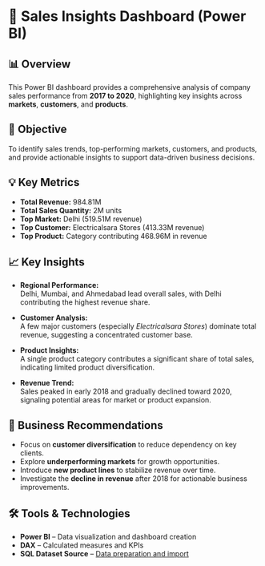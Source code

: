 # 🧾 Sales Insights Dashboard (Power BI)

## 📊 Overview
This Power BI dashboard provides a comprehensive analysis of company sales performance from **2017 to 2020**, highlighting key insights across **markets**, **customers**, and **products**.



## 🎯 Objective
To identify sales trends, top-performing markets, customers, and products, and provide actionable insights to support data-driven business decisions.



## 💡 Key Metrics
- **Total Revenue:** 984.81M  
- **Total Sales Quantity:** 2M units  
- **Top Market:** Delhi (519.51M revenue)  
- **Top Customer:** Electricalsara Stores (413.33M revenue)  
- **Top Product:** Category contributing 468.96M in revenue  



## 📈 Key Insights
- **Regional Performance:**  
  Delhi, Mumbai, and Ahmedabad lead overall sales, with Delhi contributing the highest revenue share.  

- **Customer Analysis:**  
  A few major customers (especially *Electricalsara Stores*) dominate total revenue, suggesting a concentrated customer base.  

- **Product Insights:**  
  A single product category contributes a significant share of total sales, indicating limited product diversification.  

- **Revenue Trend:**  
  Sales peaked in early 2018 and gradually declined toward 2020, signaling potential areas for market or product expansion.



## 🧠 Business Recommendations
- Focus on **customer diversification** to reduce dependency on key clients.  
- Explore **underperforming markets** for growth opportunities.  
- Introduce **new product lines** to stabilize revenue over time.  
- Investigate the **decline in revenue** after 2018 for actionable business improvements.  



## 🛠️ Tools & Technologies
- **Power BI** – Data visualization and dashboard creation  
- **DAX** – Calculated measures and KPIs  
- **SQL Dataset Source** – [Data preparation and import ](https://codebasics.io/resources/sales-insights-data-analysis-project) 



